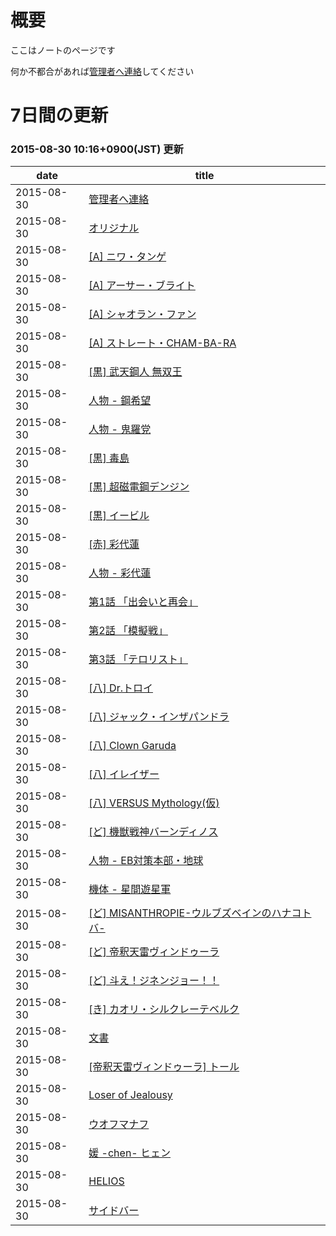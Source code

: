 <h1>概要</h1>
<p>ここはノートのページです</p>
<p>何か不都合があれば<a href="/_note/contact">管理者へ連絡</a>してください</p>
<h1>7日間の更新</h1>
<h3>2015-08-30 10:16+0900(JST) 更新</h3>
<table>
<thead><tr><th>date</th><th>title</th></tr></thead>
<tbody>
<tr><td>2015-08-30</td><td><a href="/note/contact">管理者へ連絡</a></td></tr>
<tr><td>2015-08-30</td><td><a href="/note/original">オリジナル</a></td></tr>
<tr><td>2015-08-30</td><td><a href="/note/original/user0-1">[A] ニワ・タンゲ</a></td></tr>
<tr><td>2015-08-30</td><td><a href="/note/original/user0-2">[A] アーサー・ブライト</a></td></tr>
<tr><td>2015-08-30</td><td><a href="/note/original/user0-3">[A] シャオラン・ファン</a></td></tr>
<tr><td>2015-08-30</td><td><a href="/note/original/user0-4">[A] ストレート・CHAM-BA-RA</a></td></tr>
<tr><td>2015-08-30</td><td><a href="/note/original/user01-1">[黒] 武天鋼人 無双王</a></td></tr>
<tr><td>2015-08-30</td><td><a href="/note/original/user01-1/character01">人物 - 鋼希望</a></td></tr>
<tr><td>2015-08-30</td><td><a href="/note/original/user01-1/character02">人物 - 鬼羅党</a></td></tr>
<tr><td>2015-08-30</td><td><a href="/note/original/user01-3">[黒] 毒島</a></td></tr>
<tr><td>2015-08-30</td><td><a href="/note/original/user01-4">[黒] 超磁電鋼デンジン</a></td></tr>
<tr><td>2015-08-30</td><td><a href="/note/original/user01-Evil">[黒] イービル</a></td></tr>
<tr><td>2015-08-30</td><td><a href="/note/original/user02-1">[赤] 彩代蓮</a></td></tr>
<tr><td>2015-08-30</td><td><a href="/note/original/user02-1/character01">人物 - 彩代蓮</a></td></tr>
<tr><td>2015-08-30</td><td><a href="/note/original/user02-1/stage01">第1話 「出会いと再会」</a></td></tr>
<tr><td>2015-08-30</td><td><a href="/note/original/user02-1/stage02">第2話 「模擬戦」</a></td></tr>
<tr><td>2015-08-30</td><td><a href="/note/original/user02-1/stage03">第3話 「テロリスト」</a></td></tr>
<tr><td>2015-08-30</td><td><a href="/note/original/user03-1">[八] Dr.トロイ</a></td></tr>
<tr><td>2015-08-30</td><td><a href="/note/original/user03-2">[八] ジャック・インザパンドラ</a></td></tr>
<tr><td>2015-08-30</td><td><a href="/note/original/user03-3">[八] Clown Garuda</a></td></tr>
<tr><td>2015-08-30</td><td><a href="/note/original/user03-4">[八] イレイザー</a></td></tr>
<tr><td>2015-08-30</td><td><a href="/note/original/user03-5">[八] VERSUS Mythology(仮)</a></td></tr>
<tr><td>2015-08-30</td><td><a href="/note/original/user04-1">[ど] 機獣戦神バーンディノス</a></td></tr>
<tr><td>2015-08-30</td><td><a href="/note/original/user04-1/character01">人物 - EB対策本部・地球</a></td></tr>
<tr><td>2015-08-30</td><td><a href="/note/original/user04-1/machine02">機体 - 星間遊星軍</a></td></tr>
<tr><td>2015-08-30</td><td><a href="/note/original/user04-2">[ど] MISANTHROPIE-ウルブズベインのハナコトバ-</a></td></tr>
<tr><td>2015-08-30</td><td><a href="/note/original/user04-3">[ど] 帝釈天雷ヴィンドゥーラ</a></td></tr>
<tr><td>2015-08-30</td><td><a href="/note/original/user04-4">[ど] 斗え！ジネンジョー！！</a></td></tr>
<tr><td>2015-08-30</td><td><a href="/note/original/user05-1">[き] カオリ・シルクレーテベルク</a></td></tr>
<tr><td>2015-08-30</td><td><a href="/note/text">文書</a></td></tr>
<tr><td>2015-08-30</td><td><a href="/note/text/user01-Thor">[帝釈天雷ヴィンドゥーラ] トール</a></td></tr>
<tr><td>2015-08-30</td><td><a href="/note/text/user03-Lojy">Loser of Jealousy</a></td></tr>
<tr><td>2015-08-30</td><td><a href="/note/text/user03-VohuManah">ウオフマナフ</a></td></tr>
<tr><td>2015-08-30</td><td><a href="/note/text/user03-chen">媛 -chen- ヒェン</a></td></tr>
<tr><td>2015-08-30</td><td><a href="/note/text/user04-HELIOS">HELIOS</a></td></tr>
<tr><td>2015-08-30</td><td><a href="/note/sidebar">サイドバー</a></td></tr>

</tbody>
</table>